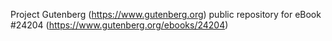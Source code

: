 Project Gutenberg (https://www.gutenberg.org) public repository for eBook #24204 (https://www.gutenberg.org/ebooks/24204)

